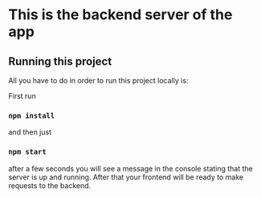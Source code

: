 # This is the backend server of the app

## Running this project

All you have to do in order to run this project locally is:

First run

### `npm install`

and then just

### `npm start`

after a few seconds you will see a message in the console stating that the server is up and running. After that your frontend will be ready to make requests to the backend.
